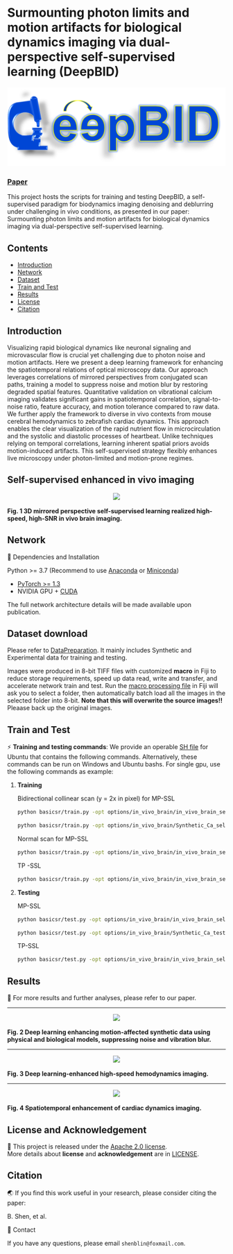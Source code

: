 # Surmounting photon limits and motion artifacts for biological dynamics imaging via dual-perspective self-supervised learning (DeepBID)

<p align="center">
  <img src="assets/title.png">
</p>

### [Paper](assets/Manuscript.pdf)
This project hosts the scripts for training and testing DeepBID, a self-supervised paradigm for biodynamics imaging denoising and deblurring under challenging in vivo conditions, as presented in our paper: Surmounting photon limits and motion artifacts for biological dynamics imaging via dual-perspective self-supervised learning.

## Contents

- [Introduction](#Introduction)
- [Network](#Network)
- [Dataset](#Dataset-download)
- [Train and Test](#Train-and-Test)
- [Results](#Results)
- [License](#License-and-Acknowledgement)
- [Citation](#Citation)

## Introduction

Visualizing rapid biological dynamics like neuronal signaling and microvascular flow is crucial yet challenging due to photon noise and motion artifacts. Here we present a deep learning framework for enhancing the spatiotemporal relations of optical microscopy data. Our approach leverages correlations of mirrored perspectives from conjugated scan paths, training a model to suppress noise and motion blur by restoring degraded spatial features. Quantitative validation on vibrational calcium imaging validates significant gains in spatiotemporal correlation, signal-to-noise ratio, feature accuracy, and motion tolerance compared to raw data. We further apply the framework to diverse in vivo contexts from mouse cerebral hemodynamics to zebrafish cardiac dynamics. This approach enables the clear visualization of the rapid nutrient flow in microcirculation and the systolic and diastolic processes of heartbeat. Unlike techniques relying on temporal correlations, learning inherent spatial priors avoids motion-induced artifacts. This self-supervised strategy flexibly enhances live microscopy under photon-limited and motion-prone regimes.

## Self-supervised enhanced in vivo imaging 

<p align="center">
  <img src="assets/diagram.gif">
</p>

**Fig. 1 3D mirrored perspective self-supervised learning realized high-speed, high-SNR in vivo brain imaging.**


## Network
📕 Dependencies and Installation

Python >= 3.7 (Recommend to use [Anaconda](https://www.anaconda.com/download/#linux) or [Miniconda](https://docs.conda.io/en/latest/miniconda.html))
- [PyTorch >= 1.3](https://pytorch.org/)
- NVIDIA GPU + [CUDA](https://developer.nvidia.com/cuda-downloads)

The full network architecture details will be made available upon publication.
   
## Dataset download

Please refer to [DataPreparation](datasets/Data_Download.md). It mainly includes Synthetic and Experimental data for training and testing.

Images were produced in 8-bit TIFF files with customized **macro** in Fiji to reduce storage requirements, speed up data read, write and transfer, and accelerate network train and test.
Run the [macro processing file](Macro_process_stack_folder_(8-bit).ijm) in Fiji will ask you to select a folder, then automatically batch load all the images in the selected folder into 8-bit. **Note that this will overwrite the source images!!** Pleaase back up the original images.


## Train and Test

⚡  **Training and testing commands**: We provide an operable [SH file](run_self_supervised.sh) for Ubuntu that contains the following commands. Alternatively, these commands can be run on Windows and Ubuntu bashs.
For single gpu, use the following commands as example:
1. **Training**


   Bidirectional collinear scan (y = 2x in pixel) for MP-SSL

    ```bash
    python basicsr/train.py -opt options/in_vivo_brain/in_vivo_brain_self_lines_train_bi_scan.yml
    ```
    ```bash
    python basicsr/train.py -opt options/in_vivo_brain/Synthetic_Ca_self_lines_train.yml
    ```
    
   Normal scan for MP-SSL
    ```bash
    python basicsr/train.py -opt options/in_vivo_brain/in_vivo_brain_self_lines_train.yml
    ```
    TP -SSL
    ```bash
    python basicsr/train.py -opt options/in_vivo_brain/in_vivo_brain_self_frames_train.yml
     ```

2. **Testing**
     
    MP-SSL
    ```bash
    python basicsr/test.py -opt options/in_vivo_brain/in_vivo_brain_self_lines_test.yml
    ```
    ```bash
    python basicsr/test.py -opt options/in_vivo_brain/Synthetic_Ca_test.yml
    ```
    TP-SSL
    ```bash
    python basicsr/test.py -opt options/in_vivo_brain/in_vivo_brain_self_frames_test.yml
     ```


## Results

📢 For more results and further analyses, please refer to our paper.
__________________________________________________________________________________________________________________________________


<p align="center">
  <img src="assets/Fig. 2.gif">
</p>

**Fig. 2 Deep learning enhancing motion-affected synthetic data using physical and biological models, suppressing noise and vibration blur.**
__________________________________________________________________________________________________________________________________


<p align="center">
  <img src="assets/Fig. 3.gif">
</p>

**Fig. 3 Deep learning-enhanced high-speed hemodynamics imaging.**
__________________________________________________________________________________________________________________________________


<p align="center">
  <img src="assets/Fig. 4.gif">
</p>

**Fig. 4 Spatiotemporal enhancement of cardiac dynamics imaging.**

## License and Acknowledgement

📜 This project is released under the [Apache 2.0 license](license/LICENSE.txt).<br>
More details about **license** and **acknowledgement** are in [LICENSE](license/README.md).

 ## Citation

🌏 If you find this work useful in your research, please consider citing the paper:

B. Shen, et al.

📧 Contact

If you have any questions, please email `shenblin@foxmail.com`.

